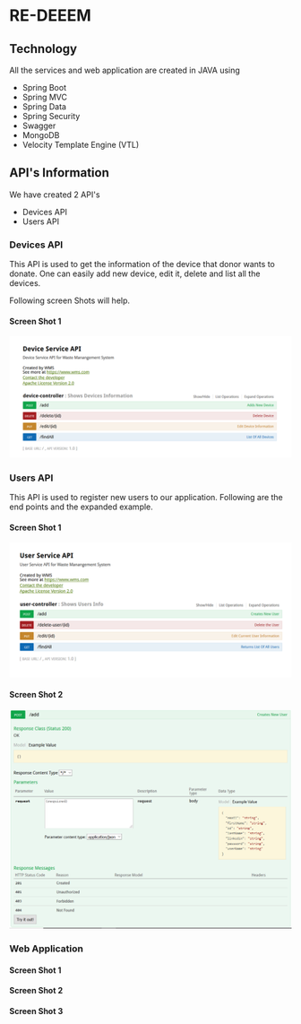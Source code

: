 # RE-DEEEM

## Technology

All the services and web application are created in JAVA using
* Spring Boot
* Spring MVC
* Spring Data
* Spring Security
* Swagger
* MongoDB
* Velocity Template Engine (VTL)

## API's Information
We have created 2 API's
* Devices API
* Users API

### Devices API
This API is used to get the information of the device that donor wants to donate. One can easily 
add new device, edit it, delete and list all the devices.

Following screen Shots will help.

#### Screen Shot 1
![Devices API](https://github.com/asdanyal/eredeem/blob/master/Device%20Service/images/01.PNG)

### Users API
This API is used to register new users to our application. Following are the end points and the expanded example.

#### Screen Shot 1
![Users API](https://github.com/asdanyal/eredeem/blob/master/User%20Service/images/User%20Service%20API.PNG)

#### Screen Shot 2
![Users API](https://github.com/asdanyal/eredeem/blob/master/User%20Service/images/User%2002.PNG)

### Web Application

#### Screen Shot 1
#### Screen Shot 2
#### Screen Shot 3
 

